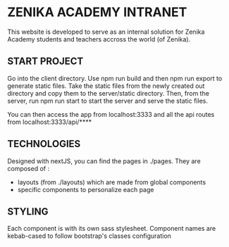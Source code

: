 # ZENIKA ACADEMY INTRANET

This website is developed to serve as an internal solution for Zenika Academy students and teachers accross the world (of Zenika).

## START PROJECT
Go into the client directory. Use npm run build and then npm run export to generate static files.
Take the static files from the newly created out directory and copy them to the server/static directory.
Then, from the server, run npm run start to start the server and serve the static files.

You can then access the app from localhost:3333 and all the api routes from localhost:3333/api/****

## TECHNOLOGIES
Designed with nextJS, you can find the pages in ./pages. They are composed of : 
- layouts (from ./layouts) which are made from global components
- specific components to personalize each page

## STYLING
Each component is with its own sass stylesheet.
Component names are kebab-cased to follow bootstrap's classes configuration
